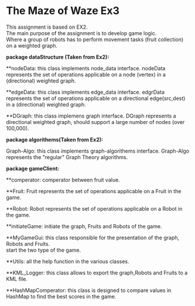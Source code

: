 # The Maze of Waze Ex3  

This assignment is based on EX2.  
The main purpose of the assignment is to develop game logic.  
Where a group of robots has to perform movement tasks (fruit collection) on a weighted graph.  

**package dataStructure (Taken from Ex2):**

**nodeData: this class implements node_data interface.
nodeData represents the set of operations applicable on a node (vertex) in a (directional) weighted graph.

**edgeData: this class implements edge_data interface.
edgrData represents the set of operations applicable on a directional edge(src,dest) in a (directional) weighted graph.

**DGraph: this class implemens graph interface.
DGraph represents a directional weighted graph, should support a large number of nodes (over 100,000).  

**package algorithems(Taken from Ex2):**

Graph-Algo: this class implements graph-algorithems interface.
Graph-Algo represents the "regular" Graph Theory algorithms.  

**package gameClient:**  

**comperator: comperator between fruit value.

**Fruit: Fruit represents the set of operations applicable on a Fruit in the game.

**Robot: Robot represents the set of operations applicable on a Robot in the game.

**initiateGame: initiate the graph, Fruits and Robots of the game.

**MyGameGui: this class responsible for the presentation of the graph, Robots and Fruits.   
start the two type of the game. 

**Utils: all the help function in the various classes. 

**KML_Logger: this class allows to export the graph,Robots and Fruits to a KML file.  

**HashMapComperator: this class is designed to compare values in HashMap to find the best scores in the game.

